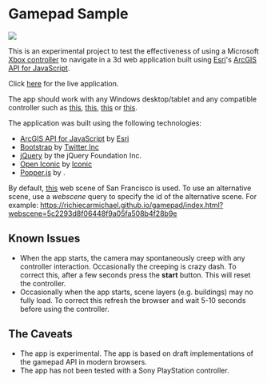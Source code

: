 # Gamepad Sample

![](./img/landsat-lens-2.gif)

This is an experimental project to test the effectiveness of using a Microsoft [Xbox controller](https://en.wikipedia.org/wiki/Xbox_360_controller) to navigate in a 3d web application built using [Esri](https://www.esri.com)'s [ArcGIS API for JavaScript](https://developers.arcgis.com/javascript/).

Click [here](https://richiecarmichael.github.io/gamepad/index.html) for the live application.

The app should work with any Windows desktop/tablet and any compatible controller such as [this](https://www.microsoft.com/accessories/en-us/products/gaming/xbox-360-controller-for-windows/52a-00004), [this](https://www.microsoft.com/accessories/en-us/products/gaming/xbox-360-wireless-controller-for-windows/jr9-00011), [this](https://www.microsoft.com/accessories/en-us/products/gaming/xbox-controller-cable-for-windows) or [this](https://www.microsoft.com/accessories/en-us/products/gaming/xbox-controller-wireless-adapter-for-windows-10).

The application was built using the following technologies:
- [ArcGIS API for JavaScript](https://developers.arcgis.com/javascript/) by [Esri](https://www.esri.com)
- [Bootstrap](https://getbootstrap.com/) by [Twitter Inc](https://twitter.com/)
- [jQuery](https://jquery.com/) by the jQuery Foundation Inc.
- [Open Iconic](https://github.com/cowboy/jquery-throttle-debounce/) by [Iconic](https://github.com/cowboy)
- [Popper.js](https://github.com/jquery/jquery-mousewheel/) by []().

By default, [this](https://www.arcgis.com/home/item.html?id=53d44be1fd7443a99cf0fbf7d95a2365) web scene of San Francisco is used. To use an alternative scene, use a *webscene* query to specify the id of the alternative scene. For example:
https://richiecarmichael.github.io/gamepad/index.html?webscene=5c2293d8f06448f9a05fa508b4f28b9e

## Known Issues

* When the app starts, the camera may spontaneously creep with any controller interaction. Occasionally the creeping is crazy dash. To correct this, after a few seconds press the **start** button. This will reset the controller.
* Occasionally when the app starts, scene layers (e.g. buildings) may no fully load. To correct this refresh the browser and wait 5-10 seconds before using the controller.

## The Caveats

* The app is experimental. The app is based on draft implementations of the gamepad API in modern browsers.
* The app has not been tested with a Sony PlayStation controller.


